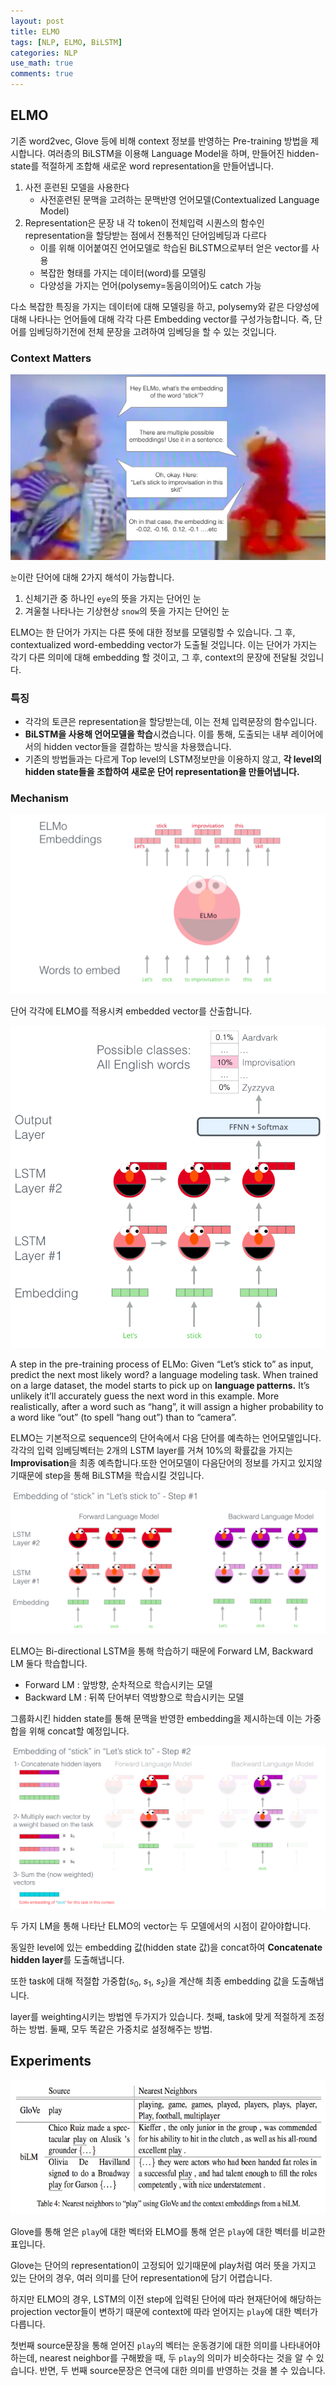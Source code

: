 ```yaml
---
layout: post
title: ELMO
tags: [NLP, ELMO, BiLSTM]
categories: NLP
use_math: true
comments: true
---
```


## ELMO

기존 word2vec, Glove 등에 비해 context 정보를 반영하는 Pre-training 방법을 제시합니다. 여러층의 BiLSTM을 이용해 Language Model을 하며, 만들어진 hidden-state를 적절하게 조합해 새로운 word representation을 만들어냅니다.

1. 사전 훈련된 모델을 사용한다
   - 사전훈련된 문맥을 고려하는 문맥반영 언어모델(Contextualized Language Model)
2. Representation은 문장 내 각 token이 전체입력 시퀀스의 함수인 representation을 할당받는 점에서 전통적인 단어임베딩과 다르다
   - 이를 위해 이어붙여진 언어모델로 학습된 BiLSTM으로부터 얻은 vector를 사용
   - 복잡한 형태를 가지는 데이터(word)를 모델링
   - 다양성을 가지는 언어(polysemy=동음이의어)도 catch 가능

다소 복잡한 특징을 가지는 데이터에 대해 모델링을 하고, polysemy와 같은 다양성에 대해 나타나는 언어들에 대해 각각 다른 Embedding vector를 구성가능합니다. 즉, 단어를 임베딩하기전에 전체 문장을 고려하여 임베딩을 할 수 있는 것입니다.

### Context Matters

![ㅇㅇ](/img/ELMO/image01.png)

`눈`이란 단어에 대해 2가지 해석이 가능합니다.
1. 신체기관 중 하나인 `eye`의 뜻을 가지는 단어인 눈
2. 겨울철 나타나는 기상현상 `snow`의 뜻을 가지는 단어인 눈

ELMO는 한 단어가 가지는 다른 뜻에 대한 정보를 모델링할 수 있습니다. 그 후, contextualized word-embedding vector가 도출될 것입니다. 이는 단어가 가지는 각기 다른 의미에 대해 embedding 할 것이고, 그 후, context의 문장에 전달될 것입니다.

### 특징
- 각각의 토큰은 representation을 할당받는데, 이는 전체 입력문장의 함수입니다.
- **BiLSTM을 사용해 언어모델을 학습**시켰습니다. 이를 통해, 도출되는 내부 레이어에서의 hidden vector들을 결합하는 방식을 차용했습니다.
- 기존의 방법들과는 다르게 Top level의 LSTM정보만을 이용하지 않고, **각 level의 hidden state들을 조합하여 새로운 단어 representation을 만들어냅니다.**

### Mechanism

![image2](/img/ELMO/image02.png)

단어 각각에 ELMO를 적용시켜 embedded vector를 산출합니다.

![image3](/img/ELMO/image03.png)

A step in the pre-training process of ELMo: Given “Let’s stick to” as input, predict the next most likely word? a language modeling task. When trained on a large dataset, the model starts to pick up on **language patterns.** It’s unlikely it’ll accurately guess the next word in this example. More realistically, after a word such as “hang”, it will assign a higher probability to a word like “out” (to spell “hang out”) than to “camera”.

ELMO는 기본적으로 sequence의 단어속에서 다음 단어를 예측하는 언어모델입니다. 각각의 입력 임베딩벡터는 2개의 LSTM layer를 거쳐 10%의 확률값을 가지는 **Improvisation**을 최종 예측합니다.또한 언어모델이 다음단어의 정보를 가지고 있지않기때문에 step을 통해 BiLSTM을 학습시킬 것입니다.

![image4](/img/ELMO/image04.png)

ELMO는 Bi-directional LSTM을 통해 학습하기 때문에 Forward LM, Backward LM 둘다 학습합니다.

- Forward LM : 앞방향, 순차적으로 학습시키는 모델
- Backward LM : 뒤쪽 단어부터 역방향으로 학습시키는 모델

그룹화시킨 hidden state를 통해 문맥을 반영한 embedding을 제시하는데 이는 가중합을 위해 concat할 예정입니다.

![image5](/img/ELMO/image05.png)

두 가지 LM을 통해 나타난 ELMO의 vector는 두 모델에서의 시점이 같아야합니다.  

동일한 level에 있는 embedding 값(hidden state 값)을 concat하여 **Concatenate hidden layer**를 도출해냅니다.

또한 task에 대해 적절합 가중합($s_0$, $s_1$, $s_2$)을 계산해 최종 embedding 값을 도출해냅니다.

layer를 weighting시키는 방법엔 두가지가 있습니다. 첫째, task에 맞게 적절하게 조정하는 방법. 둘째, 모두 똑같은 가중치로 설정해주는 방법.


## Experiments

![image6](/img/ELMO/image06.png)

Glove를 통해 얻은 `play`에 대한 벡터와 ELMO를 통해 얻은 `play`에 대한 벡터를 비교한 표입니다.

Glove는 단어의 representation이 고정되어 있기때문에 play처럼 여러 뜻을 가지고 있는 단어의 경우, 여러 의미를 단어 representation에 담기 어렵습니다.

하지만 ELMO의 경우, LSTM의 이전 step에 입력된 단어에 따라 현재단어에 해당하는 projection vector들이 변하기 때문에 context에 따라 얻어지는 `play`에 대한 벡터가 다릅니다. 

첫번째 source문장을 통해 얻어진 `play`의 벡터는 운동경기에 대한 의미를 나타내어야 하는데, nearest neighbor를 구해봤을 때, 두 `play`의 의미가 비슷하다는 것을 알 수 있습니다. 반면, 두 번째 source문장은 연극에 대한 의미를 반영하는 것을 볼 수 있습니다.
